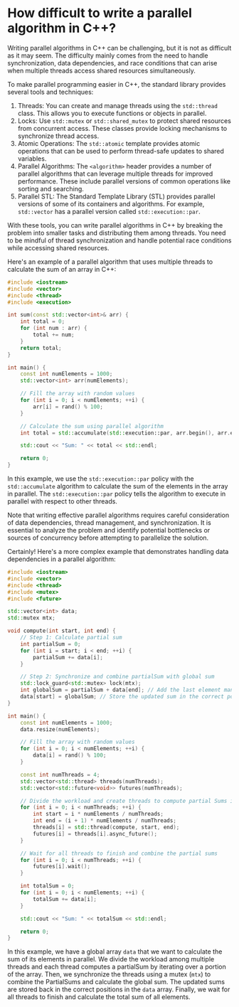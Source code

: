 # How difficult to write a parallel algorithm in C++?

Writing parallel algorithms in C++ can be challenging, but it is not as difficult as it may seem. The difficulty mainly comes from the need to handle synchronization, data dependencies, and race conditions that can arise when multiple threads access shared resources simultaneously.

To make parallel programming easier in C++, the standard library provides several tools and techniques:

1. Threads: You can create and manage threads using the `std::thread` class. This allows you to execute functions or objects in parallel.
2. Locks: Use `std::mutex` or `std::shared_mutex` to protect shared resources from concurrent access. These classes provide locking mechanisms to synchronize thread access.
3. Atomic Operations: The `std::atomic` template provides atomic operations that can be used to perform thread-safe updates to shared variables.
4. Parallel Algorithms: The `<algorithm>` header provides a number of parallel algorithms that can leverage multiple threads for improved performance. These include parallel versions of common operations like sorting and searching.
5. Parallel STL: The Standard Template Library (STL) provides parallel versions of some of its containers and algorithms. For example, `std::vector` has a parallel version called `std::execution::par`.

With these tools, you can write parallel algorithms in C++ by breaking the problem into smaller tasks and distributing them among threads. You need to be mindful of thread synchronization and handle potential race conditions while accessing shared resources.

Here's an example of a parallel algorithm that uses multiple threads to calculate the sum of an array in C++:

```cpp
#include <iostream>
#include <vector>
#include <thread>
#include <execution>

int sum(const std::vector<int>& arr) {
    int total = 0;
    for (int num : arr) {
        total += num;
    }
    return total;
}

int main() {
    const int numElements = 1000;
    std::vector<int> arr(numElements);

    // Fill the array with random values
    for (int i = 0; i < numElements; ++i) {
        arr[i] = rand() % 100;
    }

    // Calculate the sum using parallel algorithm
    int total = std::accumulate(std::execution::par, arr.begin(), arr.end(), 0);

    std::cout << "Sum: " << total << std::endl;

    return 0;
}
```

In this example, we use the `std::execution::par` policy with the `std::accumulate` algorithm to calculate the sum of the elements in the array in parallel. The `std::execution::par` policy tells the algorithm to execute in parallel with respect to other threads.

Note that writing effective parallel algorithms requires careful consideration of data dependencies, thread management, and synchronization. It is essential to analyze the problem and identify potential bottlenecks or sources of concurrency before attempting to parallelize the solution.

Certainly! Here's a more complex example that demonstrates handling data dependencies in a parallel algorithm:

```cpp
#include <iostream>
#include <vector>
#include <thread>
#include <mutex>
#include <future>

std::vector<int> data;
std::mutex mtx;

void compute(int start, int end) {
    // Step 1: Calculate partial sum
    int partialSum = 0;
    for (int i = start; i < end; ++i) {
        partialSum += data[i];
    }

    // Step 2: Synchronize and combine partialSum with global sum
    std::lock_guard<std::mutex> lock(mtx);
    int globalSum = partialSum + data[end]; // Add the last element manually
    data[start] = globalSum; // Store the updated sum in the correct position
}

int main() {
    const int numElements = 1000;
    data.resize(numElements);

    // Fill the array with random values
    for (int i = 0; i < numElements; ++i) {
        data[i] = rand() % 100;
    }

    const int numThreads = 4;
    std::vector<std::thread> threads(numThreads);
    std::vector<std::future<void>> futures(numThreads);

    // Divide the workload and create threads to compute partial Sums in parallel
    for (int i = 0; i < numThreads; ++i) {
        int start = i * numElements / numThreads;
        int end = (i + 1) * numElements / numThreads;
        threads[i] = std::thread(compute, start, end);
        futures[i] = threads[i].async_future();
    }

    // Wait for all threads to finish and combine the partial sums
    for (int i = 0; i < numThreads; ++i) {
        futures[i].wait();
    }

    int totalSum = 0;
    for (int i = 0; i < numElements; ++i) {
        totalSum += data[i];
    }

    std::cout << "Sum: " << totalSum << std::endl;

    return 0;
}
```

In this example, we have a global array `data` that we want to calculate the sum of its elements in parallel. We divide the workload among multiple threads and each thread computes a partialSum by iterating over a portion of the array. Then, we synchronize the threads using a mutex (`mtx`) to combine the PartialSums and calculate the global sum. The updated sums are stored back in the correct positions in the `data` array. Finally, we wait for all threads to finish and calculate the total sum of all elements.

